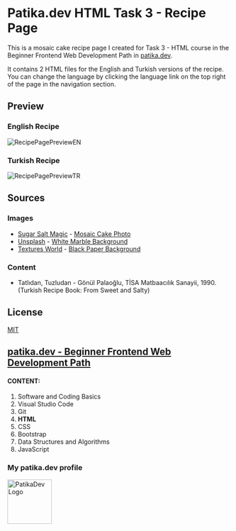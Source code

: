 # Patika.dev HTML Task 3 - Recipe Page

This is a mosaic cake recipe page I created for Task 3 - HTML course in the Beginner Frontend Web Development Path in [patika.dev](https://patika.dev/).

It contains 2 HTML files for the English and Turkish versions of the recipe. You can change the language by clicking the language link on the top right of the page in the navigation section.

## Preview

### English Recipe
![RecipePagePreviewEN](https://lh3.googleusercontent.com/8EWflykIjyWPA0fgT_CqDSSV5wRqa9W95TkddiQ0i9X-gjcYwLdX6a_gmFWLNBR7r3Q2l5ylgV_YvzS4_Ps8ZcannmOvrgd1fWROpHKdvo4zdi1s8NjnPlhNZrLgSzO1wOHLYB143WM=w2400)

### Turkish Recipe
![RecipePagePreviewTR](https://lh3.googleusercontent.com/J0ME8fyrOJZz9aWvZx5l6_lAu08Ju6YYEMGHOsv7pbzcW1VBNSDMXz9je_AI4ZsJIlhRc5K56v8W-2flNsVwQYvzLYj9Sha60Nf9QzWWdsQK4T6Gi5dhu2oi0t9oGH2sGoHYVQnMwog=w2400)

## Sources

### Images

- [Sugar Salt Magic](https://www.sugarsaltmagic.com/) - [Mosaic Cake Photo](https://www.sugarsaltmagic.com/wp-content/uploads/2020/03/No-Bake-Chocolate-Fridge-Cake-FB.jpg)
- [Unsplash](https://unsplash.com/) - [White Marble Background](https://images.unsplash.com/photo-1566041510394-cf7c8fe21800?ixlib=rb-4.0.3&ixid=MnwxMjA3fDB8MHxwaG90by1wYWdlfHx8fGVufDB8fHx8&auto=format&fit=crop&w=774&q=80)
- [Textures World](https://textures.world/) - [Black Paper Background](https://textures.world/wp-content/uploads/2018/10/21-Black-Paper-Different-Texture-Types-A4-Silkweave.jpg)


### Content

- Tatlıdan, Tuzludan - Gönül Palaoğlu, TİSA Matbaacılık Sanayii, 1990. (Turkish Recipe Book: From Sweet and Salty)

## License

[MIT](https://choosealicense.com/licenses/mit/)

## [patika.dev - Beginner Frontend Web Development Path](https://app.patika.dev/paths/baslangic-seviye-frontend-web-development-patikasi)

#### CONTENT:
1. Software and Coding Basics
2. Visual Studio Code
3. Git
4. **HTML**
5. CSS
6. Bootstrap
7. Data Structures and Algorithms
8. JavaScript

### My patika.dev profile

<a href="https://app.patika.dev/hulyamartli"><img src="https://lh3.googleusercontent.com/pw/AMWts8DDaslCyOx3O92hkQj2cbszknAS3WSaQVoch6Vhy6esCHip8gWN6lOIK-mtard_bBQDrgWVeOIsfoPT3V-bMFtq14Ju5tXG2KTDVhu0myNbQyJbkFSDcvdr_VnTXBFJ2Q22pUGHAnPX7o5cOdeV5ulQFQ=w293-h134-no?authuser=0" width="100" alt="PatikaDev Logo"></a>
